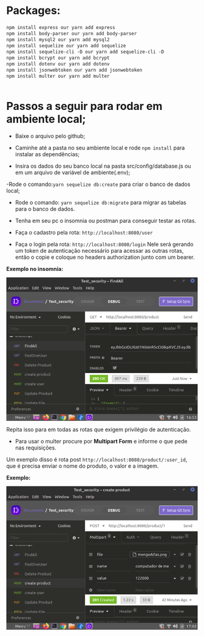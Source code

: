 # Packages:

```
npm install express our yarn add express
npm install body-parser our yarn add body-parser
npm install mysql2 our yarn add mysql2
npm install sequelize our yarn add sequelize
npm install sequelize-cli -D our yarn add sequelize-cli -D
npm install bcrypt our yarn add bcrypt
npm install dotenv our yarn add dotenv
npm install jsonwebtoken our yarn add jsonwebtoken
npm install multer our yarn add multer


```

# Passos a seguir para rodar em ambiente local;

- Baixe o arquivo pelo github;

- Caminhe até a pasta no seu ambiente local e rode ```npm install``` para instalar as dependências;

- Insira os dados do seu banco local na pasta src/config/database.js ou em um arquivo de variável de ambiente(.env);

-Rode o comando:```yarn sequelize db:create``` para criar o banco de dados local;

- Rode o comando: ```yarn sequelize db:migrate``` para migrar as tabelas para o banco de dados.

- Tenha em seu pc o insomnia ou postman para conseguir testar as rotas.

- Faça o cadastro pela rota: ```http://localhost:8080/user```

- Faça o login pela rota: ``` http://localhost:8080/login ``` Nele será gerando um token de autenticação necessário para acessar as outras rotas, então o copie e coloque no headers authorization junto com um bearer.

**Exemplo no insomnia:**

<img align= "center" src = "./imagensGitHub/authorization.png" alt = "insomnia_authorization"/>

Repita isso para em todas as rotas que exigem privilégio de autenticação.

- Para usar o multer procure por **Multipart Form** e informe o que pede nas requisições.

Um exemplo disso é rota post ```http://localhost:8080/product/:user_id```, que é precisa enviar o nome do produto, o valor e a imagem.

**Exemplo:**

<img align= "center" src = "./imagensGitHub/multer.png" alt = "insomnia_multer"/>





